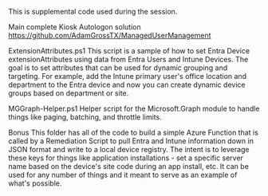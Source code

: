 This is supplemental code used during the session.

Main complete Kiosk Autologon solution
https://github.com/AdamGrossTX/ManagedUserManagement

ExtensionAttributes.ps1
This script is a sample of how to set Entra Device extensionAttributes using data from Entra Users and Intune Devices. The goal is to set attributes that can be used for dynamic grouping and targeting. 
For example, add the Intune primary user's office location and department to the Entra device and now you can create dynamic device groups based on department or site.

MGGraph-Helper.ps1
Helper script for the Microsoft.Graph module to handle things like paging, batching, and throttle limits.

Bonus
This folder has all of the code to build a simple Azure Function that is called by a Remediation Script to pull Entra and Intune information down in JSON format and write to a local device registry. The intent is to leverage these keys for things like application installations - set a specific server name based on the device's site code during an app install, etc. It can be used for any number of things and it meant to serve as an example of what's possible.
